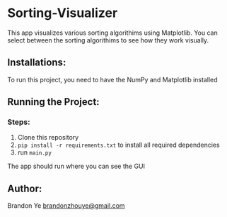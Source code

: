 # Sorting-Visualizer
This app visualizes various sorting algorithims using Matplotlib. You can select between the sorting algorithims to see how they work visually.

## Installations:
To run this project, you need to have the NumPy and Matplotlib installed

## Running the Project:
### Steps:</h2>
1. Clone this repository
2. ``` pip install -r requirements.txt ``` to install all required dependencies
3. run ``` main.py ```

The app should run where you can see the GUI

## Author:</h1>
Brandon Ye
brandonzhouye@gmail.com

